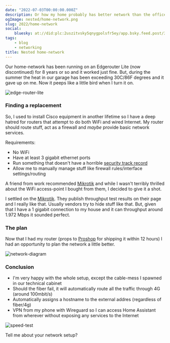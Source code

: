 ```yaml
---
date: "2022-07-03T00:00:00.000Z"
description: Or how my home probably has better network than the office.
ogImage: nested/home-network.png
slug: 2022/home-network
social:
    bluesky: at://did:plc:2uszitvsky5qnygpolsfr5ey/app.bsky.feed.post/3lxqx7oc7uk2k
tags:
    - blog
    - networking
title: Nested home-network
---
```

Our home-network has been running on an Edgerouter Lite (now discontinued) for 8 years or so and it worked just fine. But, during the summer the heat in our garage has been exceeding 30C/86F degrees and it gave up on me. Now it peeps like a little bird when I turn it on.

![edge-router-lite](edge-router-lite-borked.png)

### Finding a replacement

So, I used to install Cisco equipment in another lifetime so I have a deep hatred for routers that attempt to do both WiFi and wired Internet. My router should route stuff, act as a firewall and _maybe_ provide basic network services.

Requirements:

- No WiFi
- Have at least 3 gigabit ethernet ports
- Run something that doesn't have a horrible [security track record](https://www.cvedetails.com/vulnerability-list.php?vendor_id=12508&product_id=23641)
- Allow me to manually manage stuff like firewall rules/interface settings/routing

A friend from work recommended [Mikrotik](https://mikrotik.com) and while I wasn't terribly thrilled about the WiFi access-point I bought from them, I decided to give it a shot.

I settled on the [Mikrotik](https://mikrotik.com/product/RB750Gr3). They publish throughput test results on their page and I really like that. Usually vendors try to hide stuff like that. But, given that I have a 1 gigabit connection to my house and it can throughput around 1.972 Mbps it sounded perfect.

### The plan

Now that I had my router (props to [Proshop](https://www.proshop.dk) for shipping it within 12 hours) I had an opportunity to plan the network a little better.

![network-diagram](network-architecture.png)

### Conclusion

- I'm very happy with the whole setup, except the cable-mess I spawned in our technical cabinet
- Should the fiber fail, it will automatically route all the traffic through 4G (around 100mbit/s)
- Automatically assigns a hostname to the external addres (regardless of fiber/4g)
- VPN from my phone with Wireguard so I can access Home Assistant from wherever without exposing any services to the Internet

![speed-test](speed-test.png)

Tell me about your network setup?

